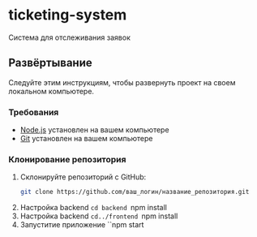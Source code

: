 # ticketing-system
Система для отслеживания заявок

## Развёртывание
Следуйте этим инструкциям, чтобы развернуть проект на своем локальном компьютере.

### Требования
- [Node.js](https://nodejs.org/en/) установлен на вашем компьютере
- [Git](https://git-scm.com/) установлен на вашем компьютере
### Клонирование репозитория

1. Склонируйте репозиторий с GitHub:
   ```bash
   git clone https://github.com/ваш_логин/название_репозитория.git
2. Настройка backend
   ``cd backend
   ``npm install
3. Настройка backend
   ``cd../frontend
   ``npm install
4. Запуститие приложение
   ``npm start


   

   

